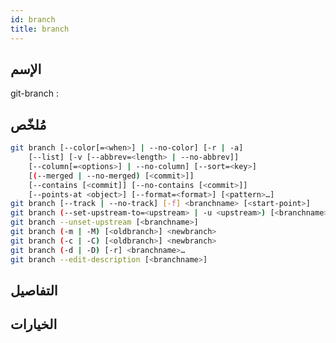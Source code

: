 ```yaml
---
id: branch
title: branch
---
```


## الإسم
git-branch : 

## مُلخّص

<!--DOCUSAURUS_CODE_TABS-->
<!--الأمر-->
```bash
git branch [--color[=<when>] | --no-color] [-r | -a]
	[--list] [-v [--abbrev=<length> | --no-abbrev]]
	[--column[=<options>] | --no-column] [--sort=<key>]
	[(--merged | --no-merged) [<commit>]]
	[--contains [<commit]] [--no-contains [<commit>]]
	[--points-at <object>] [--format=<format>] [<pattern>…​]
git branch [--track | --no-track] [-f] <branchname> [<start-point>]
git branch (--set-upstream-to=<upstream> | -u <upstream>) [<branchname>]
git branch --unset-upstream [<branchname>]
git branch (-m | -M) [<oldbranch>] <newbranch>
git branch (-c | -C) [<oldbranch>] <newbranch>
git branch (-d | -D) [-r] <branchname>…​
git branch --edit-description [<branchname>]
```
<!--END_DOCUSAURUS_CODE_TABS-->

## التفاصيل

## الخيارات

